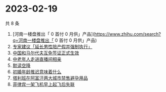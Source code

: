 # 2023-02-19

共 8 条

<!-- BEGIN ZHIHUSEARCH -->
<!-- 最后更新时间 Sun Feb 19 2023 06:18:06 GMT+0800 (China Standard Time) -->
1. [河南一楼盘推出「 0 首付 0 月供」产品](https://www.zhihu.com/search?q=河南一楼盘推出「 0 首付 0 月供」产品)
1. [专家建议「延长男性陪产假并强制执行」](https://www.zhihu.com/search?q=专家建议「延长男性陪产假并强制执行」)
1. [中国和马尔代夫互免签证正式生效](https://www.zhihu.com/search?q=中国和马尔代夫互免签证正式生效)
1. [中老年人走进直播间相亲](https://www.zhihu.com/search?q=中老年人走进直播间相亲)
1. [默读空降](https://www.zhihu.com/search?q=默读空降)
1. [初婚年龄推迟意味着什么](https://www.zhihu.com/search?q=初婚年龄推迟意味着什么)
1. [塔利班在阿富汗两大城市禁售避孕用品](https://www.zhihu.com/search?q=塔利班在阿富汗两大城市禁售避孕用品)
1. [菲律宾一架飞机早上起飞后失联](https://www.zhihu.com/search?q=菲律宾一架飞机早上起飞后失联)
<!-- END ZHIHUSEARCH -->
